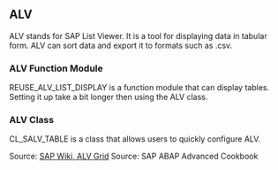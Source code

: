 ## ALV

ALV stands for SAP List Viewer. It is a tool for displaying data in tabular form. ALV can sort data and export it to
formats such as .csv.

### ALV Function Module

REUSE_ALV_LIST_DISPLAY is a function module that can display tables. Setting it up take a bit longer then using the 
ALV class.

### ALV Class

CL_SALV_TABLE is a class that allows users to quickly configure ALV.

Source: [SAP Wiki, ALV Grid](https://wiki.scn.sap.com/wiki/display/ABAP/ALV+Grid+Report+-+with+Object+Oriented+SALV+Classes?original_fqdn=wiki.sdn.sap.com)
Source: SAP ABAP Advanced Cookbook